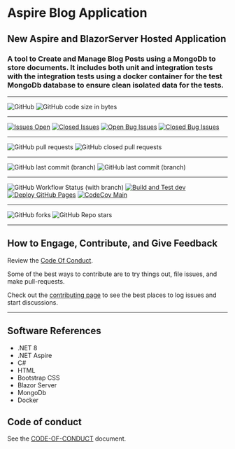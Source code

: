 # Aspire Blog Application

## New Aspire and BlazorServer Hosted Application

### A tool to Create and Manage Blog Posts using a MongoDb to store documents. It includes both unit and integration tests with the integration tests using a docker container for the test MongoDb database to ensure  clean isolated data for the tests.

****
![GitHub](https://img.shields.io/github/license/mpaulosky/AspireBlog?logo=github)
![GitHub code size in bytes](https://img.shields.io/github/languages/code-size/mpaulosky/AspireBlog?logo=github)
****
[![Issues Open](https://img.shields.io/github/issues/mpaulosky/AspireBlog.svg?style=flatsquare&logo=github&label=Open%20Issues)](https://github.com/mpaulosky/AspireBlog/issues)
[![Closed Issues](https://img.shields.io/github/issues-closed/mpaulosky/AspireBlog.svg?style=flatsquare&logo=github&label=Closed%20Issues)](https://github.com/mpaulosky/AspireBlog/issues?q=sort%3Aupdated-desc+is%3Aissue+is%3Aclosed)
[![Open Bug Issues](https://img.shields.io/github/issues/mpaulosky/AspireBlog/bug.svg?style=flatsquare&logo=github&label=Open%20Bug%20Issues)](https://github.com/mpaulosky/AspireBlog/issues?q=is%3Aissue+is%3Aopen+label%3Abug)
[![Closed Bug Issues](https://img.shields.io/github/issues-closed/mpaulosky/AspireBlog/bug.svg?style=flatsquare&logo=github&label=Closed%20Bug%20Issues)](https://github.com/mpaulosky/AspireBlog/issues?q=is%3Aissue+is%3Aclosed+label%3Abug)
****
![GitHub pull requests](https://img.shields.io/github/issues-pr/mpaulosky/AspireBlog?label=pull%20requests&logo=github)
![GitHub closed pull requests](https://img.shields.io/github/issues-pr-closed/mpaulosky/AspireBlog?logo=github)
****
![GitHub last commit (branch)](https://img.shields.io/github/last-commit/mpaulosky/AspireBlog/main?label=last%20commit%20main&logo=github)
![GitHub last commit (branch)](https://img.shields.io/github/last-commit/mpaulosky/AspireBlog/dev?label=last%20commit%20on%20dev&logo=github)
****
![GitHub Workflow Status (with branch)](https://img.shields.io/github/actions/workflow/status/mpaulosky/AspireBlog/dotnet.yml?branch=main&label=Build%20%26%20Test%20main&logo=github)
[![Build and Test dev](https://github.com/mpaulosky/AspireBlog/actions/workflows/dotnetdev.yml/badge.svg)](https://github.com/mpaulosky/AspireBlog/actions/workflows/dotnetdev.yml)
[![Deploy GitHub Pages](https://github.com/mpaulosky/AspireBlog/actions/workflows/deploy-jekyll-gh-pages.yml/badge.svg)](https://github.com/mpaulosky/AspireBlog/actions/workflows/deploy-jekyll-gh-pages.yml)
[![CodeCov Main](https://codecov.io/gh/mpaulosky/AspireBlog/branch/main/graph/badge.svg)](https://codecov.io/gh/mpaulosky/AspireBlog)
****
![GitHub forks](https://img.shields.io/github/forks/mpaulosky/AspireBlog?label=Fork&logo=github)
![GitHub Repo stars](https://img.shields.io/github/stars/mpaulosky/AspireBlog?label=Stars&logo=github)
****

## How to Engage, Contribute, and Give Feedback

Review the [Code Of Conduct](CODE_OF_CONDUCT.md).

Some of the best ways to contribute are to try things out, file issues, and make pull-requests.

Check out the [contributing page](CONTRIBUTING.md) to see the best places to log issues and start discussions.

****

## Software References

* .NET 8
* .NET Aspire
* C#
* HTML
* Bootstrap CSS
* Blazor Server
* MongoDb
* Docker

## Code of conduct

See the [CODE-OF-CONDUCT](CODE_OF_CONDUCT.md) document.
